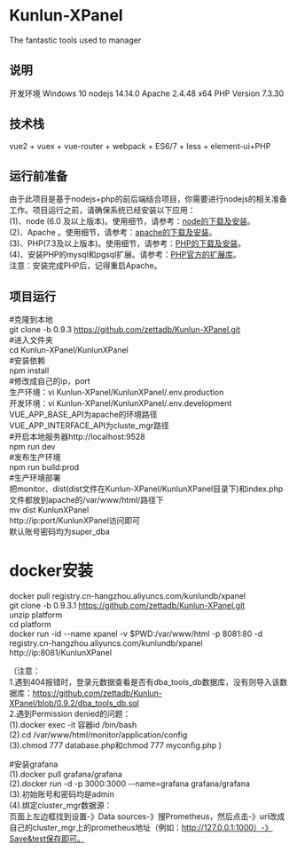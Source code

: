 # Kunlun-XPanel
The fantastic tools used to manager  
## 说明
开发环境 Windows 10 nodejs 14.14.0 Apache 2.4.48 x64 PHP Version 7.3.30

## 技术栈
vue2 + vuex + vue-router + webpack + ES6/7 + less + element-ui+PHP

## 运行前准备
由于此项目是基于nodejs+php的前后端结合项目，你需要进行nodejs的相关准备工作。项目运行之前，请确保系统已经安装以下应用：  
(1)、node (6.0 及以上版本)。使用细节，请参考：[node的下载及安装](https://nodejs.org/en/download/)。  
(2)、Apache 。使用细节，请参考：[apache的下载及安装](https://httpd.apache.org/download)。  
(3)、PHP(7.3及以上版本)。使用细节，请参考：[PHP的下载及安装](https://www.php.net/downloads.php)。  
(4)、安装PHP的mysql和pgsql扩展。请参考：[PHP官方的扩展库](http://pecl.php.net/)。  
注意：安装完成PHP后，记得重启Apache。

## 项目运行
#克隆到本地   
git clone -b 0.9.3 https://github.com/zettadb/Kunlun-XPanel.git  
#进入文件夹  
cd Kunlun-XPanel/KunlunXPanel  
#安装依赖  
npm install  
#修改成自己的ip，port  
生产环境：vi Kunlun-XPanel/KunlunXPanel/.env.production  
开发环境：vi Kunlun-XPanel/KunlunXPanel/.env.development  
VUE_APP_BASE_API为apache的环境路径  
VUE_APP_INTERFACE_API为cluste_mgr路径  
#开启本地服务器http://localhost:9528  
npm run dev   
#发布生产环境  
npm run build:prod  
#生产环境部署  
把monitor、dist(dist文件在Kunlun-XPanel/KunlunXPanel目录下)和index.php文件都放到apache的/var/www/html/路径下  
mv dist KunlunXPanel  
http://ip:port/KunlunXPanel访问即可  
默认账号密码均为super_dba 


# docker安装  
docker pull registry.cn-hangzhou.aliyuncs.com/kunlundb/xpanel   
git clone -b 0.9.3.1 https://github.com/zettadb/Kunlun-XPanel.git  
unzip platform  
cd platform    
docker run -id --name xpanel -v $PWD:/var/www/html -p 8081:80 -d registry.cn-hangzhou.aliyuncs.com/kunlundb/xpanel    
http://ip:8081/KunlunXPanel 

（注意：  
1.遇到404报错时，登录元数据查看是否有dba_tools_db数据库，没有则导入该数据库：https://github.com/zettadb/Kunlun-XPanel/blob/0.9.2/dba_tools_db.sql  
2.遇到Permission denied的问题：   
(1).docker exec -it 容器id /bin/bash   
(2).cd /var/www/html/monitor/application/config   
(3).chmod 777 database.php和chmod 777 myconfig.php )  

#安装grafana   
(1).docker pull grafana/grafana  
(2).docker run -d -p 3000:3000 --name=grafana  grafana/grafana  
(3).初始账号和密码均是admin    
(4).绑定cluster_mgr数据源：  
页面上左边框找到设置-》Data sources-》搜Prometheus，然后点击-》url改成自己的cluster_mgr上的prometheus地址（例如：http://127.0.0.1:1000）-》Save&test保存即可。 

